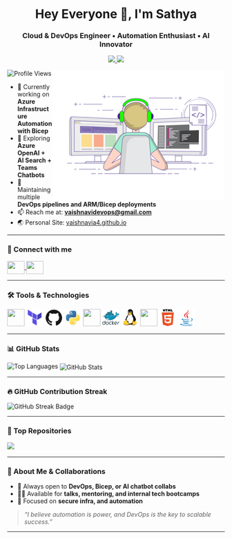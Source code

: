 <h1 align="center">Hey Everyone 👋, I'm Sathya</h1>

<h3 align="center">Cloud & DevOps Engineer • Automation Enthusiast • AI Innovator</h3>

<p align="center">
  <a href="https://github.com/sathyavamshi">
    <img src="https://img.shields.io/github/followers/vaishnavia4?label=Follow&style=social" />
  </a>
  <a href="https://linkedin.com/in/vaishnavia24" target="_blank">
    <img src="https://img.shields.io/badge/LinkedIn-Vaishnavi-blue?logo=linkedin&style=flat-square" />
  </a>
</p>

<img align="right" alt="Coding" width="400" src="https://raw.githubusercontent.com/devSouvik/devSouvik/master/gif3.gif" />

<p align="left">
  <img src="https://komarev.com/ghpvc/?username=vaishnavia4&label=Profile%20views&color=0e75b6&style=flat" alt="Profile Views" />
</p>

- 🌱 Currently working on **Azure Infrastructure Automation with Bicep**
- 🤖 Exploring **Azure OpenAI + AI Search + Teams Chatbots**
- 🔧 Maintaining multiple **DevOps pipelines and ARM/Bicep deployments**
- 📫 Reach me at: **vaishnavidevops@gmail.com**
- 🌏 Personal Site: [vaishnavia4.github.io](https://vaishnavia4.github.io)

---

<h3 align="left">🔗 Connect with me</h3>
<p align="left">
  <a href="https://linkedin.com/in/vaishnavia24" target="blank">
    <img align="center" src="https://raw.githubusercontent.com/rahuldkjain/github-profile-readme-generator/master/src/images/icons/Social/linked-in-alt.svg" height="30" width="40" />
  </a>
  <a href="mailto:vaishnavidevops@gmail.com" target="blank">
    <img align="center" src="https://img.icons8.com/ios-filled/50/000000/email.png" height="30" width="40" />
  </a>
</p>

---

<h3 align="left">🛠️ Tools & Technologies</h3>
<p align="left">
  <img src="https://www.vectorlogo.zone/logos/microsoft_azure/microsoft_azure-icon.svg" width="40" height="40"/>
  <img src="https://raw.githubusercontent.com/devicons/devicon/master/icons/terraform/terraform-original.svg" width="40" height="40"/>
  <img src="https://raw.githubusercontent.com/devicons/devicon/master/icons/github/github-original.svg" width="40" height="40"/>
  <img src="https://raw.githubusercontent.com/devicons/devicon/master/icons/python/python-original.svg" width="40" height="40"/>
  <img src="https://www.vectorlogo.zone/logos/git-scm/git-scm-icon.svg" width="40" height="40"/>
  <img src="https://raw.githubusercontent.com/devicons/devicon/master/icons/docker/docker-original-wordmark.svg" width="40" height="40"/>
  <img src="https://raw.githubusercontent.com/devicons/devicon/master/icons/linux/linux-original.svg" width="40" height="40"/>
  <img src="https://www.vectorlogo.zone/logos/visualstudio_code/visualstudio_code-icon.svg" width="40" height="40"/>
  <img src="https://raw.githubusercontent.com/devicons/devicon/master/icons/html5/html5-original-wordmark.svg" width="40" height="40"/>
  <img src="https://raw.githubusercontent.com/devicons/devicon/master/icons/java/java-original.svg" width="40" height="40"/>
</p>

---

<h3 align="left">📊 GitHub Stats</h3>

<p>
  <img align="left" src="https://github-readme-stats.vercel.app/api/top-langs?username=vaishnavia4&show_icons=true&locale=en&layout=compact&theme=vue&hide_border=true" alt="Top Languages" />
</p>

<p>&nbsp;<img align="center" src="https://github-readme-stats.vercel.app/api?username=vaishnavia4&show_icons=true&locale=en&theme=vue&hide_border=true" alt="GitHub Stats" /></p>

---

### 🔥 GitHub Contribution Streak

![GitHub Streak Badge](https://github-readme-streak-stats.herokuapp.com?user=vaishnavia4&theme=vue&hide_border=true)

---

### 📌 Top Repositories

![](https://github-contributor-stats.vercel.app/api?username=vaishnavia4&limit=5&theme=flat&combine_all_yearly_contributions=true)

---

### 💬 About Me & Collaborations

- 📣 Always open to **DevOps, Bicep, or AI chatbot collabs**
- 👩‍🏫 Available for **talks, mentoring, and internal tech bootcamps**
- 🧠 Focused on **secure infra, and automation**

> *“I believe automation is power, and DevOps is the key to scalable success.”*

---
